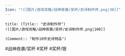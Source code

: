 ```yaml
---
Icon: "![[图片/游戏攻略/战神夜袭/奖杯/史诗制作师.png|30]]"
---
```

```ad-common-silver-trophy
title: (Title:: "史诗制作师")
![[图片/游戏攻略/战神夜袭/奖杯/史诗制作师.png|100]]

(Comment:: "制作10件史诗物品")
```

#战神夜袭/奖杯 #奖杯 #奖杯/银
